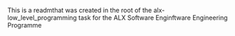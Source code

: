 This is a readmthat was created in the root of the alx-low_level_programming task for the ALX Software Enginftware Engineering Programme
